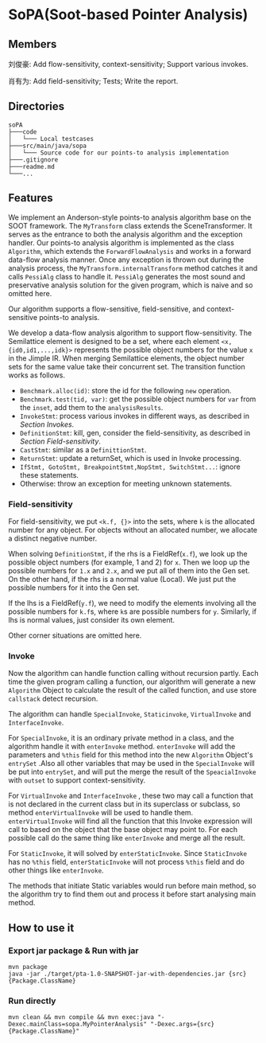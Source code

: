 # SoPA(Soot-based Pointer Analysis)
## Members
刘俊豪: Add flow-sensitivity, context-sensitivity; Support various invokes.

肖有为: Add field-sensitivity; Tests; Write the report.
## Directories
```
soPA
├───code
│   └─── Local testcases
├───src/main/java/sopa
│   └─── Source code for our points-to analysis implementation
├───.gitignore
├───readme.md
└───...
```

## Features

We implement an Anderson-style points-to analysis algorithm base on the SOOT framework.
The `MyTransform` class extends the SceneTransformer. It serves as the entrance to both the analysis algorithm and the exception handler.
Our points-to analysis algorithm is implemented as the class `Algorithm`, which extends the `ForwardFlowAnalysis` and works in a forward data-flow analysis manner.
Once any exception is thrown out during the analysis process, the `MyTransform.internalTransform` method catches it and calls `PessiAlg` class to handle it. 
`PessiAlg` generates the most sound and preservative analysis solution for the given program, which is naive and so omitted here.

Our algorithm supports a flow-sensitive, field-sensitive, and context-sensitive points-to analysis.

We develop a data-flow analysis algorithm to support flow-sensitivity. The Semilattice element is designed to be a set, 
where each element `<x, {id0,id1,...,idk}>` represents the possible object numbers for the value `x` in the Jimple IR.
When merging Semilattice elements, the object number sets for the same value take their concurrent set.
The transition function works as follows.
* `Benchmark.alloc(id)`: store the id for the following `new` operation.
* `Benchmark.test(tid, var)`: get the possible object numbers for `var` from the `inset`, add them to the `analysisResults`.
* `InvokeStmt`: process various invokes in different ways, as described in _Section Invokes_. 
* `DefinitionStmt`: kill, gen, consider the field-sensitivity, as described in _Section Field-sensitivity_.
* `CastStmt`: similar as a `DefinittionStmt`.
* `ReturnStmt`: update a returnSet, which is used in Invoke processing. 
* `IfStmt, GotoStmt, BreakpointStmt,NopStmt, SwitchStmt...`: ignore these statements.
* Otherwise: throw an exception for meeting unknown statements.

### Field-sensitivity
For field-sensitivity, we put `<k.f, {}>` into the sets, where `k` is the allocated number for any object.
For objects without an allocated number, we allocate a distinct negative number. 

When solving `DefinitionStmt`, if the rhs is a FieldRef(`x.f`), we look up the possible object numbers (for example, 1 and 2) for `x`.
Then we loop up the possible numbers for `1.x` and `2.x`, and we put all of them into the Gen set.
On the other hand, if the rhs is a normal value (Local). We just put the possible numbers for it into the Gen set. 

If the lhs is a FieldRef(`y.f`), we need to modify the elements involving all the possible numbers for `k.f`s, where `k`s are possible numbers for `y`. Similarly, if lhs is normal values, just consider its own element.  

Other corner situations are omitted here.

### Invoke 
Now the algorithm can handle function calling without recursion partly.
Each time the given program calling a function, our algorithm will generate a new `Algorithm` Object to calculate the result of the called function, and use store `callstack` detect recursion.

The algorithm can handle `SpecialInvoke`, `Staticinvoke`, `VirtualInvoke` and `InterfaceInvoke`.

For `SpecialInvoke`, it is an ordinary private method in a class, and the algorithm handle it with `enterInvoke` method. `enterInvoke` will add the parameters and `%this` field for this method into the new `Algorithm` Object's `entrySet` .Also all other variables that may be used in the `SpecialInvoke` will be put into `entrySet`, and will put the merge the result of the `SpeacialInvoke` with `outset` to support context-sensitivity.

For `VirtualInvoke` and `InterfaceInvoke` , these two may call a function that is not declared in the current class but in its superclass or subclass, so method `enterVirtualInvoke` will be used to handle them. `enterVirtualInvoke` will find all the function that this Invoke expression will call to based on the object that the base object may point to. For each possible call do the same thing like `enterInvoke` and merge all the result.

For `StaticInvoke`, it will solved by `enterStaticInvoke`. Since `StaticInvoke` has no `%this` field, `enterStaticInvoke` will not process `%this` field and do other things like `enterInvoke`.

The methods that initiate Static variables would run before main method, so the algorithm try to find them out and process it before start analysing main method.

## How to use it
### Export jar package & Run with jar
```shell
mvn package
java -jar ./target/pta-1.0-SNAPSHOT-jar-with-dependencies.jar {src} {Package.ClassName}
```
### Run directly

```shell
mvn clean && mvn compile && mvn exec:java "-Dexec.mainClass=sopa.MyPointerAnalysis" "-Dexec.args={src} {Package.ClassName}"
```
